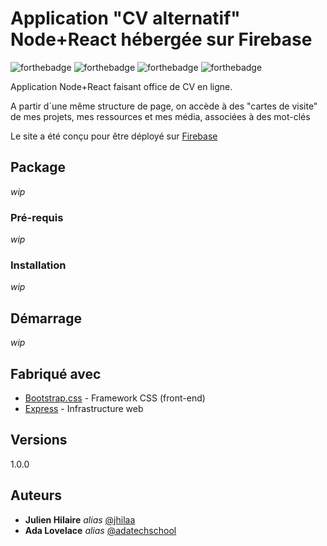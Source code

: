 # Application "CV alternatif" Node+React hébergée sur Firebase

![forthebadge](https://img.shields.io/badge/react-green)  ![forthebadge](https://img.shields.io/badge/nodejs-orange)  ![forthebadge](https://img.shields.io/badge/MVC-grey)  ![forthebadge](https://img.shields.io/badge/Firebase-red)

Application Node+React faisant office de CV en ligne.

A partir d`une même structure de page, on accède à des "cartes de visite" de mes projets, mes ressources et mes média, associées à des mot-clés

Le site a été conçu pour être déployé sur [Firebase](irebase.google.com "Firebase")

## Package
_wip_

### Pré-requis
_wip_

### Installation
_wip_

## Démarrage
_wip_

## Fabriqué avec

* [Bootstrap.css](https://getbootstrap.com/) - Framework CSS (front-end)
* [Express](https://expressjs.com/fr/) - Infrastructure web

## Versions
1.0.0

## Auteurs
* **Julien Hilaire** _alias_ [@jhilaa](https://github.com/jhilaa)
* **Ada Lovelace** _alias_ [@adatechschool](https://github.com/adatechschool)


